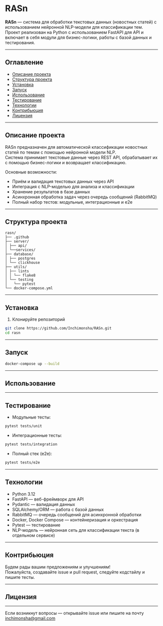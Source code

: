 # RASn

**RASn** — система для обработки текстовых данных (новостных статей) с использованием нейронной NLP-модели для классификации тем.  
Проект реализован на Python с использованием FastAPI для API и включает в себя модули для бизнес-логики, работы с базой данных и тестирования.

---

## Оглавление

- [Описание проекта](#описание-проекта)
- [Структура проекта](#структура-проекта)
- [Установка](#установка)
- [Запуск](#запуск)
- [Использование](#использование)
- [Тестирование](#тестирование)
- [Технологии](#технологии)
- [Контрибьюция](#контрибьюция)
- [Лицензия](#лицензия)

---

## Описание проекта

RASn предназначен для автоматической классификации новостных статей по темам с помощью нейронной модели NLP.  
Система принимает текстовые данные через REST API, обрабатывает их с помощью бизнес-логики и возвращает классификацию.

Основные возможности:

- Приём и валидация текстовых данных через API
- Интеграция с NLP-моделью для анализа и классификации
- Хранение результатов в базе данных
- Асинхронная обработка задач через очередь сообщений (RabbitMQ)
- Полный набор тестов: модульные, интеграционные и e2e

---

## Структура проекта

```
rasn/
├── .github
├── server/
│ ├── api/
│ └──services/
├── database/
│ ├── postgres
│ └── clickhouse
├── utils/
│ ├── lints
│ │ └── flake8
│ └── testing
│   └── pytest
└── docker-compose.yml
```

---

## Установка

1. Клонируйте репозиторий

```bash
git clone https://github.com/Inchimonsha/RASn.git
cd rasn
```

---

## Запуск

```bash
docker-compose up --build
```

---

## Использование

---

## Тестирование

- Модульные тесты:

```bash
pytest tests/unit
```

- Интеграционные тесты:

```bash
pytest tests/integration
```

- Полный стек (e2e):

```bash
pytest tests/e2e
```

---

## Технологии

- Python 3.12
- FastAPI — веб-фреймворк для API
- Pydantic — валидация данных
- SQLAlchemy/ORM — работа с базой данных
- RabbitMQ — очередь сообщений для асинхронной обработки
- Docker, Docker Compose — контейнеризация и оркестрация
- Pytest — тестирование
- NLP-модель — нейронная сеть для классификации текста (в отдельном сервисе)

---

## Контрибьюция

Будем рады вашим предложениям и улучшениям!  
Пожалуйста, создавайте issue и pull request, следуйте кодстайлу и пишите тесты.

---

## Лицензия

---

Если возникнут вопросы — открывайте issue или пишите на почту inchimonsha@gmail.com

